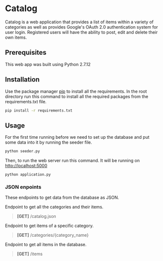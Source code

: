 # Catalog

Catalog is a web application that provides a list of items within a variety of categories as well as provides Google's OAuth 2.0 authentication system for user login. Registered users will have the ability to post, edit and delete their own items.

## Prerequisites
This web app was built using Python 2.7.12

## Installation

Use the package manager [pip](https://pip.pypa.io/en/stable/) to install all the requirements. In the root directory run this command to install all the required packages from the requirements.txt file.

```bash
pip install -r requirements.txt
```

## Usage
For the first time running before we need to set up the database and put some data into it by running the seeder file.
```bash
python seeder.py
``` 
Then, to run the web server run this command. It will be running on [http://localhost:5000](http://localhost:5000)
```bash
python application.py
```
### JSON enpoints
These endpoints to get data from the database as JSON. 

Endpoint to get all the categories and their items.
 
> **[GET]** /catalog.json

Endpoint to get items of a specific category.

> **[GET]** /categories/{category_name}
 
Endpoint to get all items in the database.

>**[GET]** /items